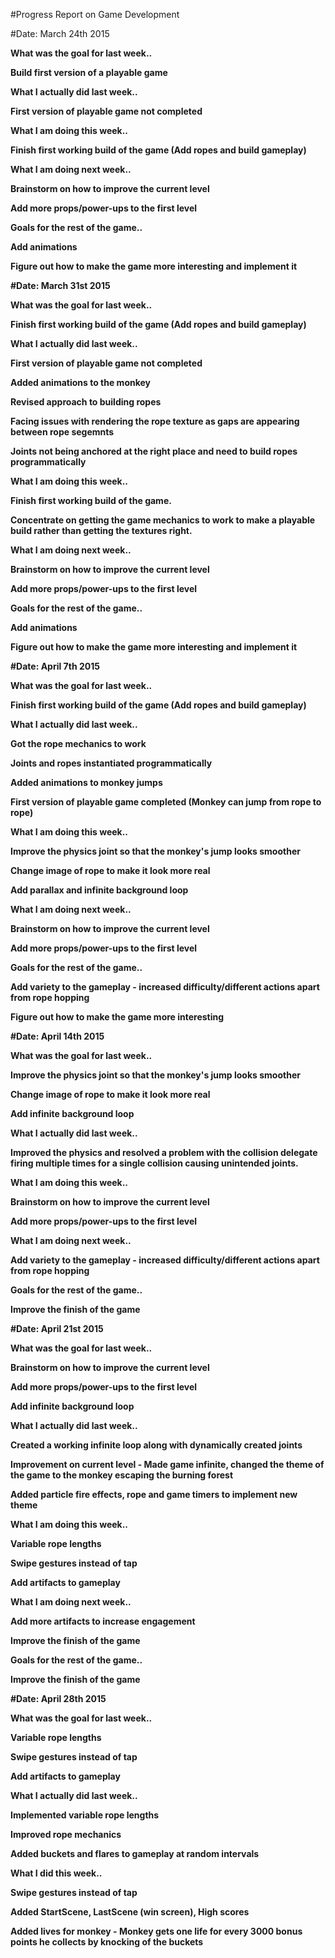 #Progress Report on Game Development


#Date: March 24th 2015

<b>What was the goal for last week..

Build first version of a playable game

<b>What I actually did last week..

First version of playable game not completed

<b>What I am doing this week..

Finish first working build of the game (Add ropes and build gameplay)

<b>What I am doing next week..

Brainstorm on how to improve the current level

Add more props/power-ups to the first level

<b>Goals for the rest of the game.. 

Add animations

Figure out how to make the game more interesting and implement it



#Date: March 31st 2015

<b>What was the goal for last week..

Finish first working build of the game (Add ropes and build gameplay)

<b>What I actually did last week..

First version of playable game not completed

Added animations to the monkey

Revised approach to building ropes

Facing issues with rendering the rope texture as gaps are appearing between rope segemnts

Joints not being anchored at the right place and need to build ropes programmatically

<b>What I am doing this week..

Finish first working build of the game.

Concentrate on getting the game mechanics to work to make a playable build rather than getting the textures right.

<b>What I am doing next week..

Brainstorm on how to improve the current level

Add more props/power-ups to the first level

<b>Goals for the rest of the game.. 

Add animations

Figure out how to make the game more interesting and implement it



#Date: April 7th 2015

<b>What was the goal for last week..

Finish first working build of the game (Add ropes and build gameplay)

<b>What I actually did last week..

Got the rope mechanics to work

Joints and ropes instantiated programmatically

Added animations to monkey jumps

First version of playable game completed (Monkey can jump from rope to rope)

<b>What I am doing this week..

Improve the physics joint so that the monkey's jump looks smoother

Change image of rope to make it look more real

Add parallax and infinite background loop

<b>What I am doing next week..

Brainstorm on how to improve the current level

Add more props/power-ups to the first level

<b>Goals for the rest of the game.. 

Add variety to the gameplay - increased difficulty/different actions apart from rope hopping

Figure out how to make the game more interesting



#Date: April 14th 2015

<b>What was the goal for last week..

Improve the physics joint so that the monkey's jump looks smoother

Change image of rope to make it look more real

Add infinite background loop

<b>What I actually did last week..

Improved the physics and resolved a problem with the collision delegate firing multiple times for a single collision causing unintended joints.

<b>What I am doing this week..

Brainstorm on how to improve the current level

Add more props/power-ups to the first level

<b>What I am doing next week..

Add variety to the gameplay - increased difficulty/different actions apart from rope hopping

<b>Goals for the rest of the game.. 

Improve the finish of the game



#Date: April 21st 2015

<b>What was the goal for last week..

Brainstorm on how to improve the current level

Add more props/power-ups to the first level

Add infinite background loop

<b>What I actually did last week..

Created a working infinite loop along with dynamically created joints

Improvement on current level - Made game infinite, changed the theme of the game 
to the monkey escaping the burning forest

Added particle fire effects, rope and game timers to implement new theme

<b>What I am doing this week..

Variable rope lengths

Swipe gestures instead of tap

Add artifacts to gameplay

<b>What I am doing next week..

Add more artifacts to increase engagement

Improve the finish of the game

<b>Goals for the rest of the game.. 

Improve the finish of the game



#Date: April 28th 2015

<b>What was the goal for last week..

Variable rope lengths

Swipe gestures instead of tap

Add artifacts to gameplay

<b>What I actually did last week..

Implemented variable rope lengths

Improved rope mechanics

Added buckets and flares to gameplay at random intervals 

<b>What I did this week..
 
Swipe gestures instead of tap

Added StartScene, LastScene (win screen), High scores

Added lives for monkey - Monkey gets one life for every 3000 bonus points he collects by knocking of the buckets

